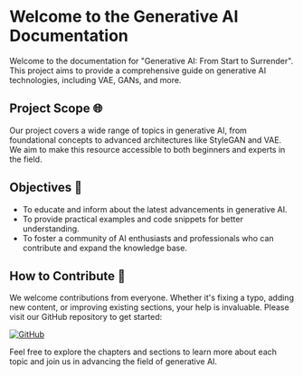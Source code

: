 # Welcome to the Generative AI Documentation

Welcome to the documentation for "Generative AI: From Start to Surrender". This project aims to provide a comprehensive guide on generative AI technologies, including VAE, GANs, and more.

## Project Scope :globe_with_meridians:

Our project covers a wide range of topics in generative AI, from foundational concepts to advanced architectures like StyleGAN and VAE. We aim to make this resource accessible to both beginners and experts in the field.

## Objectives :dart:

- To educate and inform about the latest advancements in generative AI.
- To provide practical examples and code snippets for better understanding.
- To foster a community of AI enthusiasts and professionals who can contribute and expand the knowledge base.

## How to Contribute :handshake:

We welcome contributions from everyone. Whether it's fixing a typo, adding new content, or improving existing sections, your help is invaluable. Please visit our GitHub repository to get started:

[![GitHub](https://img.shields.io/badge/GitHub-Contribute-blue?logo=github)](https://github.com/MAD-SG/generative-ai-start-to-surrender)

Feel free to explore the chapters and sections to learn more about each topic and join us in advancing the field of generative AI.
